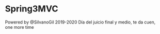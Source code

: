 # Spring3MVC

Powered by @SilvanoGil 2019-2020 Día del juicio final y medio, te da cuen, one more time
